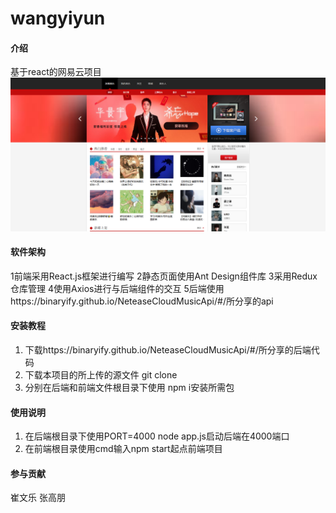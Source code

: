 # wangyiyun

#### 介绍
基于react的网易云项目
![输入图片说明](Reademe/img%E5%9B%BE%E7%89%87.png)

#### 软件架构
1前端采用React.js框架进行编写
2静态页面使用Ant Design组件库
3采用Redux仓库管理
4使用Axios进行与后端组件的交互
5后端使用https://binaryify.github.io/NeteaseCloudMusicApi/#/所分享的api


#### 安装教程

1.  下载https://binaryify.github.io/NeteaseCloudMusicApi/#/所分享的后端代码
2.  下载本项目的所上传的源文件 git clone
3.  分别在后端和前端文件根目录下使用 npm i安装所需包


#### 使用说明

1.  在后端根目录下使用PORT=4000 node app.js启动后端在4000端口
2.  在前端根目录使用cmd输入npm start起点前端项目

#### 参与贡献

崔文乐
张高朋
